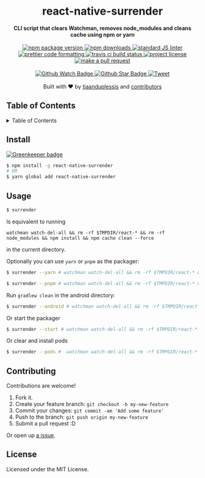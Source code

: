 
<h1 align="center">react-native-surrender</h1>
<div align="center">
  <strong>CLI script that clears Watchman, removes node_modules and cleans cache using npm or yarn</strong>
</div>
<br>
<div align="center">
  <a href="https://npmjs.org/package/react-native-surrender">
    <img src="https://img.shields.io/npm/v/react-native-surrender.svg?style=flat-square" alt="npm package version" />
  </a>
  <a href="https://npmjs.org/package/react-native-surrender">
  <img src="https://img.shields.io/npm/dm/react-native-surrender.svg?style=flat-square" alt="npm downloads" />
  </a>
  <a href="https://github.com/feross/standard">
    <img src="https://img.shields.io/badge/code%20style-standard-brightgreen.svg?style=flat-square" alt="standard JS linter" />
  </a>
  <a href="https://github.com/prettier/prettier">
    <img src="https://img.shields.io/badge/styled_with-prettier-ff69b4.svg?style=flat-square" alt="prettier code formatting" />
  </a>
  <a href="https://travis-ci.org/tiaanduplessis/react-native-surrender">
    <img src="https://img.shields.io/travis/tiaanduplessis/react-native-surrender.svg?style=flat-square" alt="travis ci build status" />
  </a>
  <a href="https://github.com/tiaanduplessis/react-native-surrender/blob/master/LICENSE">
    <img src="https://img.shields.io/npm/l/react-native-surrender.svg?style=flat-square" alt="project license" />
  </a>
  <a href="http://makeapullrequest.com">
    <img src="https://img.shields.io/badge/PRs-welcome-brightgreen.svg?style=flat-square" alt="make a pull request" />
  </a>
</div>
<br>
<div align="center">
  <a href="https://github.com/tiaanduplessis/react-native-surrender/watchers">
    <img src="https://img.shields.io/github/watchers/tiaanduplessis/react-native-surrender.svg?style=social" alt="Github Watch Badge" />
  </a>
  <a href="https://github.com/tiaanduplessis/react-native-surrender/stargazers">
    <img src="https://img.shields.io/github/stars/tiaanduplessis/react-native-surrender.svg?style=social" alt="Github Star Badge" />
  </a>
  <a href="https://twitter.com/intent/tweet?text=Check%20out%20react-native-surrender!%20https://github.com/tiaanduplessis/react-native-surrender%20%F0%9F%91%8D">
    <img src="https://img.shields.io/twitter/url/https/github.com/tiaanduplessis/react-native-surrender.svg?style=social" alt="Tweet" />
  </a>
</div>
<br>
<div align="center">
  Built with ❤︎ by <a href="https://github.com/tiaanduplessis">tiaanduplessis</a> and <a href="https://github.com/tiaanduplessis/react-native-surrender/contributors">contributors</a>
</div>

<h2>Table of Contents</h2>
<details>
  <summary>Table of Contents</summary>
  <li><a href="#install">Install</a></li>
  <li><a href="#usage">Usage</a></li>
  <li><a href="#contribute">Contribute</a></li>
  <li><a href="#license">License</a></li>
</details>

## Install

[![Greenkeeper badge](https://badges.greenkeeper.io/tiaanduplessis/react-native-surrender.svg)](https://greenkeeper.io/)

```sh
$ npm install -g react-native-surrender
# OR
$ yarn global add react-native-surrender
```

## Usage

```sh
$ surrender
```

Is equivalent to running 

```
watchman watch-del-all && rm -rf $TMPDIR/react-* && rm -rf node_modules && npm install && npm cache clean --force
```

in the current directory.

Optionally you can use `yarn` or `pnpm` as the packager:

```sh
$ surrender --yarn # watchman watch-del-all && rm -rf $TMPDIR/react-* && rm -rf node_modules && yarn && yarn cache clean
```

```sh
$ surrender --pnpm # watchman watch-del-all && rm -rf $TMPDIR/react-* && rm -rf node_modules && pnpm install && pnpm cache clean
```

Run `gradlew clean` in the android directory:

```sh
$ surrender --android # watchman watch-del-all && rm -rf $TMPDIR/react-* && rm -rf node_modules && npm install && npm cache clean --force && cd android & gradlew clean & cd .. 
```

Or start the packager

```sh
$ surrender --start # watchman watch-del-all && rm -rf $TMPDIR/react-* && rm -rf node_modules && npm install && npm cache clean --force  && npm start --reset-cache
```

Or clear and install pods

```sh
$ surrender --pods #  watchman watch-del-all && rm -rf $TMPDIR/react-* && rm -rf node_modules && npm install && npm cache clean --force && cd ios & rm -rf Pods Podfile.lock & pod install & cd ..
```

## Contributing

Contributions are welcome!

1. Fork it.
2. Create your feature branch: `git checkout -b my-new-feature`
3. Commit your changes: `git commit -am 'Add some feature'`
4. Push to the branch: `git push origin my-new-feature`
5. Submit a pull request :D

Or open up [a issue](https://github.com/tiaanduplessis/react-native-surrender/issues).

## License

Licensed under the MIT License.
